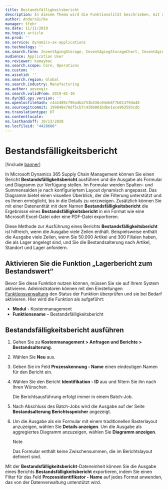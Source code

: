 ```yaml
---
title: Bestandsfälligkeitsbericht
description: In diesem Thema wird die Funktionalität beschrieben, mit der Sie einen Bericht zur Bestandsalterung ausführen und die Ausgabe als Formular und Diagramm zur Verfügung stellen können.
author: AndersGirke
manager: tfehr
ms.date: 11/11/2019
ms.topic: article
ms.prod: ''
ms.service: dynamics-ax-applications
ms.technology: ''
ms.search.form: InventAgingStorage, InventAgingStorageChart, InventAgingStorageDetails
audience: Application User
ms.reviewer: kamaybac
ms.search.scope: Core, Operations
ms.custom: ''
ms.assetid: ''
ms.search.region: Global
ms.search.industry: Manufacturing
ms.author: aevengir
ms.search.validFrom: 2019-01-10
ms.dyn365.ops.version: ''
ms.openlocfilehash: c4a1480cf96a4ba753b436c04eb8f7b01379da48
ms.sourcegitcommit: 199848e78df5cb7c439b001bdbe1ece963593cdb
ms.translationtype: HT
ms.contentlocale: 
ms.lasthandoff: 10/13/2020
ms.locfileid: "4428680"
---
```

# <a name="inventory-aging-report-storage"></a>Bestandsfälligkeitsbericht

[!include [banner](../includes/banner.md)]

In Microsoft Dynamics 365 Supply Chain Management können Sie einen Bericht **Bestandsfälligkeitsbericht** ausführen und die Ausgabe als Formular und Diagramm zur Verfügung stellen. Im Formular werden Spalten- und Summensalden je nach konfiguriertem Layout dynamisch angepasst. Das Diagramm bietet einen visuellen Überblick, der die Filterung unterstützt und es Ihnen ermöglicht, bis in die Details zu verzweigen. Zusätzlich können Sie mit einer Datenentität mit dem Namen **Bestandsfälligkeitsbericht** die Ergebnisse eines **Bestandsfälligkeitsbericht** in ein Format wie eine Microsoft Excel-Datei oder eine PDF-Datei exportieren.

Diese Methode zur Ausführung eines Berichts **Bestandsfälligkeitsbericht** ist hilfreich, wenn die Ausgabe viele Zeilen enthält. Beispielsweise enthält die Ausgabe viele Zeilen, wenn Sie 50.000 Artikel und 300 Filialen haben, die als Lager angelegt sind, und Sie die Bestandsalterung nach Artikel, Standort und Lager anfordern.

## <a name="enable-the-inventory-value-storage-report-feature"></a>Aktivieren Sie die Funktion „Lagerbericht zum Bestandswert“

Bevor Sie diese Funktion nutzen können, müssen Sie sie auf Ihrem System aktivieren. Administratoren können mit den Einstellungen [Funktionsverwaltung](../../fin-ops-core/fin-ops/get-started/feature-management/feature-management-overview.md) den Status der Funktion überprüfen und sie bei Bedarf aktivieren. Hier wird die Funktion als aufgeführt:

- **Modul** - Kostenmanagement
- **Funktionsname** – Bestandsfälligkeitsbericht

## <a name="run-an-inventory-aging-report-storage"></a>Bestandsfälligkeitsbericht ausführen

1. Gehen Sie zu **Kostenmanagement \> Anfragen und Berichte \> Bestandsalterung**.
1. Wählen Sie **Neu** aus.
1. Geben Sie im Feld **Prozesskennung - Name** einen eindeutigen Namen für den Bericht ein.
1. Wählen Sie den Bericht **Identifikation - ID** aus und filtern Sie ihn nach Ihren Wünschen.

    Die Berichtsausführung erfolgt immer in einem Batch-Job.

1. Nach Abschluss des Batch-Jobs wird die Ausgabe auf der Seite **Bestandsalterung Berichtsspeicher** angezeigt.
1. Um die Ausgabe als ein Formular mit einem traditionellen Rasterlayout anzuzeigen, wählen Sie **Details anzeigen**. Um die Ausgabe als aggregiertes Diagramm anzuzeigen, wählen Sie **Diagramm anzeigen**.

    > [!NOTE]
    > Das Formular enthält keine Zwischensummen, die im Berichtslayout definiert sind.

Mit der **Bestandsfälligkeitsbericht**-Dateneinheit können Sie die Ausgabe eines Berichts **Bestandsfälligkeitsbericht** exportieren, indem Sie einen Filter für das Feld **Prozessidentifikator - Name** auf jedes Format anwenden, das von der Datenverwaltung unterstützt wird.
